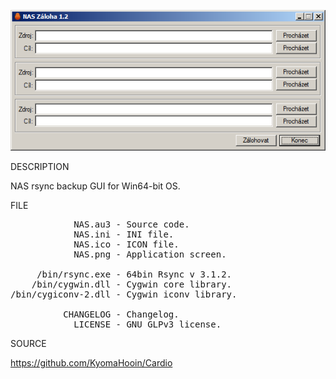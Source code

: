 
![NAS](https://github.com/KyomaHooin/Cardio/raw/master/NAS/NAS.png "screenshot")

DESCRIPTION

NAS rsync backup GUI for Win64-bit OS.

FILE
<pre>
            NAS.au3 - Source code.
            NAS.ini - INI file.
            NAS.ico - ICON file.
            NAS.png - Application screen.

     /bin/rsync.exe - 64bin Rsync v 3.1.2.
    /bin/cygwin.dll - Cygwin core library.
/bin/cygiconv-2.dll - Cygwin iconv library.

          CHANGELOG - Changelog.
            LICENSE - GNU GLPv3 license.
</pre>
SOURCE

https://github.com/KyomaHooin/Cardio

